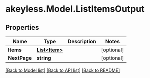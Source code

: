 # akeyless.Model.ListItemsOutput

## Properties

Name | Type | Description | Notes
------------ | ------------- | ------------- | -------------
**Items** | [**List&lt;Item&gt;**](Item.md) |  | [optional] 
**NextPage** | **string** |  | [optional] 

[[Back to Model list]](../README.md#documentation-for-models) [[Back to API list]](../README.md#documentation-for-api-endpoints) [[Back to README]](../README.md)


